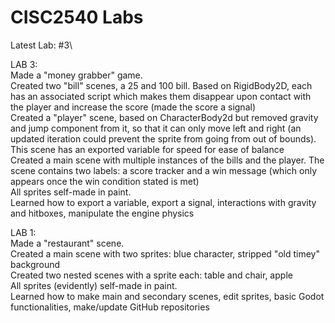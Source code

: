 # CISC2540 Labs
Latest Lab: #3\

LAB 3:\
Made a "money grabber" game.\
Created two "bill" scenes, a 25 and 100 bill. Based on RigidBody2D, each has an associated script which makes them disappear upon contact with the player and increase the score (made the score a signal)\
Created a "player" scene, based on CharacterBody2d but removed gravity and jump component from it, so that it can only move left and right (an updated iteration could prevent the sprite from going from out of bounds). This scene has an exported variable for speed for ease of balance\
Created a main scene with multiple instances of the bills and the player. The scene contains two labels: a score tracker and a win message (which only appears once the win condition stated is met)\
All sprites self-made in paint.\
Learned how to export a variable, export a signal, interactions with gravity and hitboxes, manipulate the engine physics


LAB 1:\
Made a "restaurant" scene.\
Created a main scene with two sprites: blue character, stripped "old timey" background\
Created two nested scenes with a sprite each: table and chair, apple\
All sprites (evidently) self-made in paint.\
Learned how to make main and secondary scenes, edit sprites, basic Godot functionalities, make/update GitHub repositories
